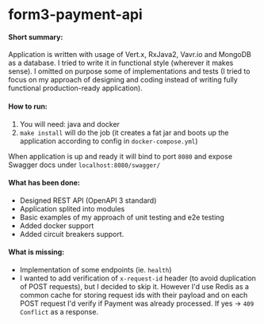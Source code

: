 # form3-payment-api

#### Short summary:
Application is written with usage of Vert.x, RxJava2, Vavr.io and MongoDB as a database.
I tried to write it in functional style (wherever it makes sense).
I omitted on purpose some of implementations and tests (I tried to focus on my approach of designing and coding instead of writing fully functional production-ready application).

#### How to run:
1. You will need: java and docker
2. `make install` will do the job (it creates a fat jar and boots up the application according to config in `docker-compose.yml`)

When application is up and ready it will bind to port `8080` and expose Swagger docs under `localhost:8080/swagger/`

#### What has been done:
- Designed REST API (OpenAPI 3 standard)
- Application splited into modules
- Basic examples of my approach of unit testing and e2e testing
- Added docker support
- Added circuit breakers support.

#### What is missing:
- Implementation of some endpoints (ie. `health`)
- I wanted to add verification of `x-request-id` header (to avoid duplication of POST requests), but I decided to skip it. However I'd use Redis as a common cache for storing request ids with their payload and on each POST request I'd verify if Payment was already processed. If yes -> `409 Conflict` as a response.
